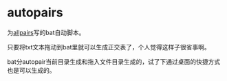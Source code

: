 # autopairs
为[allpairs](https://www.satisfice.com/download/allpairs)写的bat自动脚本。

只要将txt文本拖动到bat里就可以生成正交表了，个人觉得这样子很省事啊。

bat分autopair当前目录生成和拖入文件目录生成的，试了下通过桌面的快捷方式也是可以生成的。

